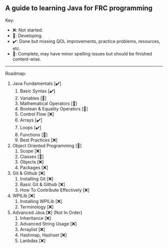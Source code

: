 ## A guide to learning Java for FRC programming

Key:
* ❌: Not started.
* 🚧: Developing.
* ✔️: Done but missing QOL improvements, practice problems, resources, etc. 
* 🎉: Complete, may have minor spelling issues but should be finished content-wise.
  
--- 
Roadmap:
1. Java Fundamentals [✔️]
   1. Basic Syntax [✔️]
   2. Variables [🎉]
   3. Mathematical Operators [🎉]
   4. Boolean & Equality Operators [🎉]
   5. Control Flow [❌]
   6. Arrays [✔️]
   7. Loops [✔️]
   8. Functions [🚧]
   9. Best Practices [❌]
2. Object Oriented Programming [🚧]
   1. Scope [❌]
   2. Classes [🚧]
   3. Objects [❌]
   4. Packages [❌]
3. Git & Github [❌]
   1. Installing Git [❌]
   2. Basic Git & Github [❌]
   3. How To Contribute Effectively [❌]
4. WPILib [❌]
   1. Installing WPILib [❌]
   2. Terminology [❌]
5. Advanced Java [❌] (Not In Order)
   1. Inheritance [❌]
   2. Advanced String Usage [❌]
   3. Arraylist [❌]
   4. Hashmap, Hashset [❌]
   5. Lanbdas [❌]